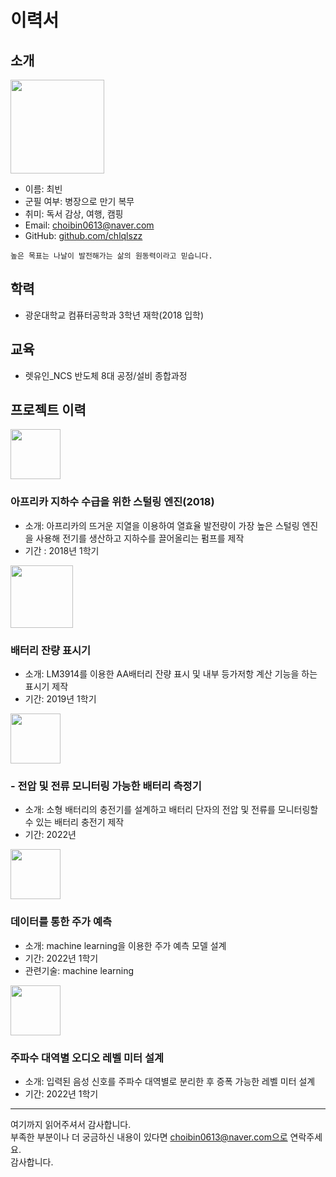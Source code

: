# 이력서

## 소개
<img src="https://user-images.githubusercontent.com/101543918/190485140-181f39c7-8bff-4bf1-881e-a149a637769b.png" width="150" />

- 이름: 최빈
- 군필 여부: 병장으로 만기 복무
- 취미: 독서 감상, 여행, 캠핑
- Email: choibin0613@naver.com
- GitHub: [github.com/chlqlszz](https://github.com/chlqlszz)


```
높은 목표는 나날이 발전해가는 삶의 원동력이라고 믿습니다. 
```

## 학력
- 광운대학교 컴퓨터공학과 3학년 재학(2018 입학)

## 교육
- 렛유인_NCS 반도체 8대 공정/설비 종합과정 

## 프로젝트 이력

<img src="https://user-images.githubusercontent.com/101543918/190479156-70abaa4d-08e9-434c-8d48-a544a244518c.PNG" width="80" />

### 아프리카 지하수 수급을 위한 스털링 엔진(2018)
- 소개: 아프리카의 뜨거운 지열을 이용하여 열효율 발전량이 가장 높은 스털링 엔진을 사용해 전기를 생산하고 지하수를 끌어올리는 펌프를 제작
- 기간 : 2018년 1학기

<img src="https://user-images.githubusercontent.com/101543918/190474632-02d0bcba-f447-4c14-8d25-1401b2cdaa36.jpg" width="100" />

### 배터리 잔량 표시기
- 소개: LM3914를 이용한 AA배터리 잔량 표시 및 내부 등가저항 계산 기능을 하는 표시기 제작
- 기간: 2019년 1학기

<img src="https://user-images.githubusercontent.com/101543918/190868423-4c789a4d-cfbc-463f-8e8d-733f08c68060.PNG" width="80" height="80"/>


### - 전압 및 전류 모니터링 가능한 배터리 측정기
- 소개: 소형 배터리의 충전기를 설계하고 배터리 단자의 전압 및 전류를 모니터링할 수 있는 배터리 충전기 제작 
- 기간: 2022년

<img src="https://user-images.githubusercontent.com/101543918/190474847-78015592-8c68-41ce-a7d4-36c83a626d5a.jpg" width="80" height="80"/>

### 데이터를 통한 주가 예측
- 소개: machine learning을 이용한 주가 예측 모델 설계
- 기간: 2022년 1학기
- 관련기술: machine learning

<img src="https://user-images.githubusercontent.com/101543918/190475231-c47e61ff-b993-4031-983d-92f74eba35a0.jpg" width="80" height="80"/>

### 주파수 대역별 오디오 레벨 미터 설계
- 소개: 입력된 음성 신호를 주파수 대역별로 분리한 후 증폭 가능한 레벨 미터 설계
- 기간: 2022년 1학기

----

여기까지 읽어주셔서 감사합니다. <br/>
부족한 부분이나 더 궁금하신 내용이 있다면 choibin0613@naver.com으로 연락주세요.<br/>
감사합니다.
